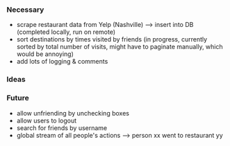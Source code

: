 ### Necessary
* scrape restaurant data from Yelp (Nashville) --> insert into DB (completed locally, run on remote)
* sort destinations by times visited by friends (in progress, currently sorted by total number of visits, might have to paginate manually, which would be annoying)
* add lots of logging & comments

### Ideas

### Future
* allow unfriending by unchecking boxes
* allow users to logout
* search for friends by username
* global stream of all people's actions --> person xx went to restaurant yy